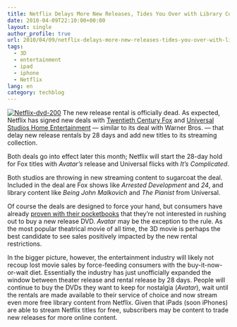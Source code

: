 ```yaml
---
title: Netflix Delays More New Releases, Tides You Over with Library Content
date: 2010-04-09T22:10:00+00:00
layout: single
author_profile: true
url: 2010/04/09/netflix-delays-more-new-releases-tides-you-over-with-library-content/
tags:
  - 3D
  - entertainment
  - ipad
  - iphone
  - Netflix
lang: en
category: techblog
---
```

[![Netflix-dvd-200](http://lh4.ggpht.com/_vaUVXcmC3OI/S7-e47Y9e1I/AAAAAAAAB3o/7mPVHuSJ5yE/Netflix-dvd-1_thumb%5B2%5D.jpg?imgmax=800 "Netflix-dvd-200")](http://lh5.ggpht.com/_vaUVXcmC3OI/S7-e20SOkqI/AAAAAAAAB3k/RLtNQGEIU8c/s1600-h/Netflix-dvd-1%5B4%5D.jpg) The new release rental is officially dead. As expected, Netflix has signed new deals with [Twentieth Century Fox](http://netflix.mediaroom.com/index.php?s=43&item=353) and [Universal Studios Home Entertainment](http://netflix.mediaroom.com/index.php?s=43&item=352) — similar to its deal with Warner Bros. — that delay new release rentals by 28 days and add new titles to its streaming collection. 

Both deals go into effect later this month; Netflix will start the 28-day hold for Fox titles with _Avatar’s_ release and Universal flicks with _It’s Complicated_. 

Both studios are throwing in new streaming content to sugarcoat the deal. Included in the deal are Fox shows like _Arrested Development_ and _24_, and library content like _Being John Malkovich_ and _The Pianist_ from Universal. 

Of course the deals are designed to force your hand, but consumers have already [proven with their pocketbooks](http://online.wsj.com/article/SB10001424052748704789404574636531903626624.html) that they’re not interested in rushing out to buy a new release DVD. _Avatar_ may be the exception to the rule. As the most popular theatrical movie of all time, the 3D movie is perhaps the best candidate to see sales positively impacted by the new rental restrictions. 

In the bigger picture, however, the entertainment industry will likely not recoup lost movie sales by force-feeding consumers with the buy-it-now-or-wait diet. Essentially the industry has just unofficially expanded the window between theater release and rental release by 28 days. People will continue to buy the DVDs they want to keep for nostalgia (_Avatar_), wait until the rentals are made available to their service of choice and now stream even more free library content from Netflix. Given that iPads (soon iPhones) are able to stream Netflix titles for free, subscribers may be content to trade new releases for more online content.